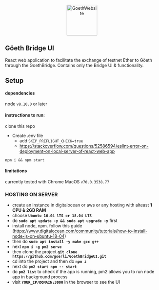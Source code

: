 <p align="center"><a href="http://goerli.com"><img src="https://avatars1.githubusercontent.com/u/43071041?s=200&v=4" alt="GoethWebsite" height="100px"></a></p>

## Göeth Bridge UI

React web application to facilitate the exchange of testnet Ether to Göeth through the GoethBridge. Contains only the Bridge UI & functionality.

## Setup


#### dependencies
node `v8.10.0` or later 

#### instructions to run:
clone this repo


- Create .env file
  + add ```SKIP_PREFLIGHT_CHECK=true```
  + https://stackoverflow.com/questions/52586594/eslint-error-on-deployment-on-local-server-of-react-web-app

`npm i && npm start`

#### limitations

currently tested with Chrome MacOS `v70.0.3538.77`

### HOSTING ON SERVER

- create an instance in digitalocean or aws or any hosting with alteast **1 CPU & 2GB RAM**
- choose **```Ubuntu 16.04 lTS or 18.04 LTS```**
- do **```sudo apt update -y && sudo apt upgrade -y```** first
- install node, npm. follow this guide (https://www.digitalocean.com/community/tutorials/how-to-install-node-js-on-ubuntu-18-04)
- then do **```sudo apt install -y make gcc g++```**
- next **```npm i -g pm2 serve```**
- then clone the project **```git clone https://github.com/goerli/GoethBridgeUI.git```**
- cd into the project and then do **```npm i```**
- next do **```pm2 start npm -- start```**
- do **```pm2 list```** to check if the app is running, pm2 allows you to run node app in background process
- visit **```YOUR_IP/DOMAIN:3000```** in the browser to see the UI
